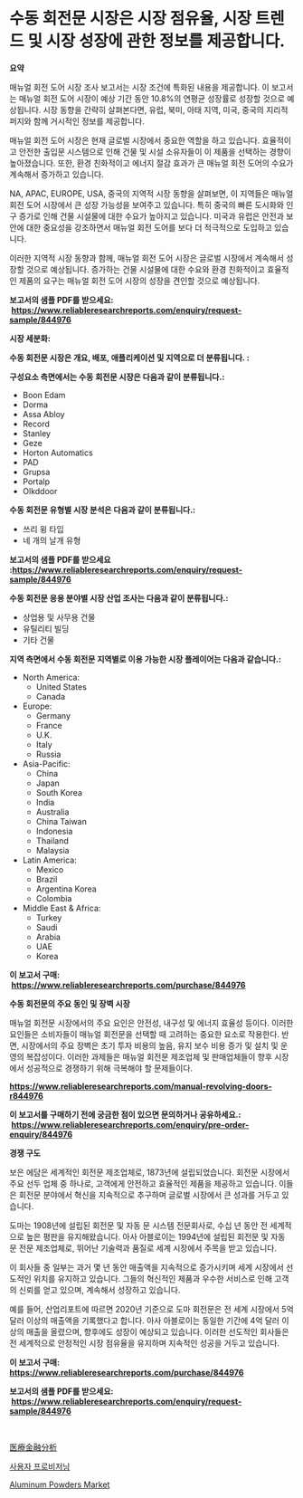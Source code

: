 <p><h1>수동 회전문 시장은 시장 점유율, 시장 트렌드 및 시장 성장에 관한 정보를 제공합니다.</h1></p><p><strong>요약</strong></p>
<p><p>매뉴얼 회전 도어 시장 조사 보고서는 시장 조건에 특화된 내용을 제공합니다. 이 보고서는 매뉴얼 회전 도어 시장이 예상 기간 동안 10.8%의 연평균 성장률로 성장할 것으로 예상됩니다. 시장 동향을 간략히 살펴본다면, 유럽, 북미, 아태 지역, 미국, 중국의 지리적 퍼지와 함께 거시적인 정보를 제공합니다.</p><p>매뉴얼 회전 도어 시장은 현재 글로벌 시장에서 중요한 역할을 하고 있습니다. 효율적이고 안전한 출입문 시스템으로 인해 건물 및 시설 소유자들이 이 제품을 선택하는 경향이 높아졌습니다. 또한, 환경 친화적이고 에너지 절감 효과가 큰 매뉴얼 회전 도어의 수요가 계속해서 증가하고 있습니다.</p><p>NA, APAC, EUROPE, USA, 중국의 지역적 시장 동향을 살펴보면, 이 지역들은 매뉴얼 회전 도어 시장에서 큰 성장 가능성을 보여주고 있습니다. 특히 중국의 빠른 도시화와 인구 증가로 인해 건물 시설물에 대한 수요가 높아지고 있습니다. 미국과 유럽은 안전과 보안에 대한 중요성을 강조하면서 매뉴얼 회전 도어를 보다 더 적극적으로 도입하고 있습니다.</p><p>이러한 지역적 시장 동향과 함께, 매뉴얼 회전 도어 시장은 글로벌 시장에서 계속해서 성장할 것으로 예상됩니다. 증가하는 건물 시설물에 대한 수요와 환경 친화적이고 효율적인 제품의 요구는 매뉴얼 회전 도어 시장의 성장을 견인할 것으로 예상됩니다.</p></p>
<p><strong>보고서의 샘플 PDF를 받으세요: &nbsp;<a href="https://www.reliableresearchreports.com/enquiry/request-sample/844976">https://www.reliableresearchreports.com/enquiry/request-sample/844976</a></strong></p>
<p><strong>시장 세분화:</strong></p>
<p><strong> 수동 회전문 시장은 개요, 배포, 애플리케이션 및 지역으로 더 분류됩니다. :</strong></p>
<p><strong>구성요소 측면에서는 수동 회전문 시장은 다음과 같이 분류됩니다.:</strong></p>
<p><ul><li>Boon Edam</li><li>Dorma</li><li>Assa Abloy</li><li>Record</li><li>Stanley</li><li>Geze</li><li>Horton Automatics</li><li>PAD</li><li>Grupsa</li><li>Portalp</li><li>Olkddoor</li></ul></p>
<p><strong> 수동 회전문 유형별 시장 분석은 다음과 같이 분류됩니다.:</strong></p>
<p><ul><li>쓰리 윙 타입</li><li>네 개의 날개 유형</li></ul></p>
<p><strong>보고서의 샘플 PDF를 받으세요 :<a href="https://www.reliableresearchreports.com/enquiry/request-sample/844976">https://www.reliableresearchreports.com/enquiry/request-sample/844976</a></strong></p>
<p><strong> 수동 회전문 응용 분야별 시장 산업 조사는 다음과 같이 분류됩니다.:</strong></p>
<p><ul><li>상업용 및 사무용 건물</li><li>유틸리티 빌딩</li><li>기타 건물</li></ul></p>
<p><strong>지역 측면에서 수동 회전문 지역별로 이용 가능한 시장 플레이어는 다음과 같습니다.:</strong></p>
<p><ul>
    <li>
        North America:
        <ul>
            <li>United States</li>
            <li>Canada</li>
        </ul>
    </li>
    <li>
        Europe:
        <ul>
            <li>Germany</li>
            <li>France</li>
            <li>U.K.</li>
            <li>Italy</li>
            <li>Russia</li>
        </ul>
    </li>
    <li>
        Asia-Pacific:
        <ul>
            <li>China</li>
            <li>Japan</li>
            <li>South Korea</li>
            <li>India</li>
            <li>Australia</li>
            <li>China Taiwan</li>
            <li>Indonesia</li>
            <li>Thailand</li>
            <li>Malaysia</li>
        </ul>
    </li>
    <li>
        Latin America:
        <ul>
            <li>Mexico</li>
            <li>Brazil</li>
            <li>Argentina Korea</li>
            <li>Colombia</li>
        </ul>
    </li>
    <li>
        Middle East & Africa:
        <ul>
            <li>Turkey</li>
            <li>Saudi</li>
            <li>Arabia</li>
            <li>UAE</li>
            <li>Korea</li>
        </ul>
    </li>
    </ul></p>
<p><strong>이 보고서 구매: &nbsp;<a href="https://www.reliableresearchreports.com/purchase/844976">https://www.reliableresearchreports.com/purchase/844976</a></strong></p>
<p><strong>수동 회전문의 주요 동인 및 장벽 시장</strong></p>
<p><p>매뉴얼 회전문 시장에서의 주요 요인은 안전성, 내구성 및 에너지 효율성 등이다. 이러한 요인들은 소비자들이 매뉴얼 회전문을 선택할 때 고려하는 중요한 요소로 작용한다. 반면, 시장에서의 주요 장벽은 초기 투자 비용의 높음, 유지 보수 비용 증가 및 설치 및 운영의 복잡성이다. 이러한 과제들은 매뉴얼 회전문 제조업체 및 판매업체들이 향후 시장에서 성공적으로 경쟁하기 위해 극복해야 할 문제들이다.</p></p>
<p><strong><a href="https://www.reliableresearchreports.com/manual-revolving-doors-r844976">https://www.reliableresearchreports.com/manual-revolving-doors-r844976</a></strong></p>
<p><strong>이 보고서를 구매하기 전에 궁금한 점이 있으면 문의하거나 공유하세요.: &nbsp;<a href="https://www.reliableresearchreports.com/enquiry/pre-order-enquiry/844976">https://www.reliableresearchreports.com/enquiry/pre-order-enquiry/844976</a></strong></p>
<p><strong>경쟁 구도</strong></p>
<p><p>보은 에담은 세계적인 회전문 제조업체로, 1873년에 설립되었습니다. 회전문 시장에서 주요 선두 업체 중 하나로, 고객에게 안전하고 효율적인 제품을 제공하고 있습니다. 이들은 회전문 분야에서 혁신을 지속적으로 추구하며 글로벌 시장에서 큰 성과를 거두고 있습니다.</p><p>도마는 1908년에 설립된 회전문 및 자동 문 시스템 전문회사로, 수십 년 동안 전 세계적으로 높은 평판을 유지해왔습니다. 아사 아블로이는 1994년에 설립된 회전문 및 자동 문 전문 제조업체로, 뛰어난 기술력과 품질로 세계 시장에서 주목을 받고 있습니다.</p><p>이 회사들 중 일부는 과거 몇 년 동안 매출액을 지속적으로 증가시키며 세계 시장에서 선도적인 위치를 유지하고 있습니다. 그들의 혁신적인 제품과 우수한 서비스로 인해 고객의 신뢰를 얻고 있으며, 계속해서 성장하고 있습니다. </p><p>예를 들어, 산업리포트에 따르면 2020년 기준으로 도마 회전문은 전 세계 시장에서 5억 달러 이상의 매출액을 기록했다고 합니다. 아사 아블로이는 동일한 기간에 4억 달러 이상의 매출을 올렸으며, 향후에도 성장이 예상되고 있습니다. 이러한 선도적인 회사들은 전 세계적으로 안정적인 시장 점유율을 유지하며 지속적인 성공을 거두고 있습니다.</p></p>
<p><strong>이 보고서 구매: &nbsp; <a href="https://www.reliableresearchreports.com/purchase/844976">https://www.reliableresearchreports.com/purchase/844976</a></strong></p>
<p><strong>보고서의 샘플 PDF를 받으세요: &nbsp;<a href="https://www.reliableresearchreports.com/enquiry/request-sample/844976">https://www.reliableresearchreports.com/enquiry/request-sample/844976</a></strong><strong></strong></p>
<p>&nbsp;</p>
<p><p><a href="https://medium.com/@thomassandoval55/%E3%83%98%E3%83%AB%E3%82%B9%E3%82%B1%E3%82%A2%E9%87%91%E8%9E%8D%E3%82%A2%E3%83%8A%E3%83%AA%E3%83%86%E3%82%A3%E3%82%AF%E3%82%B9%E5%B8%82%E5%A0%B4%E3%81%AE%E8%A6%8F%E6%A8%A1-%E5%B8%82%E5%A0%B4%E3%81%AE%E5%B1%95%E6%9C%9B%E3%81%A8%E5%B8%82%E5%A0%B4%E4%BA%88%E6%B8%AC-2024%E5%B9%B4%E3%81%8B%E3%82%892031%E5%B9%B4-a3cf39dddb82">医療金融分析</a></p><p><a href="https://medium.com/@wheelgg5674537/%EC%82%AC%EC%9A%A9%EC%9E%90-%ED%94%84%EB%A1%9C%EB%B9%84%EC%A0%80%EB%8B%9D-%EC%8B%9C%EC%9E%A5-%EC%A0%90%EC%9C%A0%EC%9C%A8-%EB%B3%80%ED%99%94-%EB%B0%8F-%EC%8B%9C%EC%9E%A5-%EC%84%B1%EC%9E%A5-%EC%B6%94%EC%9D%B4-2024-2031-616cbb321016">사용자 프로비저닝</a></p><p><a href="https://noble-drawer-34c.notion.site/Aluminum-Powders-Market-Insights-Market-Players-and-Forecast-Till-2031-f760589316424c119ed1fa3337a5077e">Aluminum Powders Market</a></p></p>